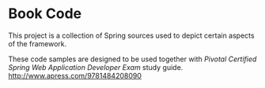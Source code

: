 # Book Code
This project is a collection of Spring sources used to depict certain aspects of the framework.

These code samples are designed to be used together with *Pivotal Certified Spring Web Application Developer Exam* study guide. http://www.apress.com/9781484208090
